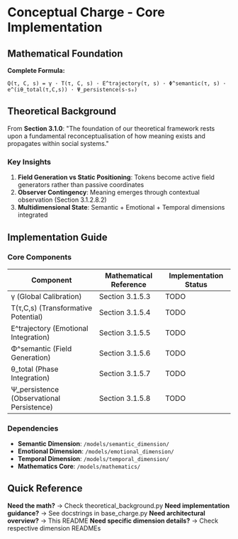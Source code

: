 # Conceptual Charge - Core Implementation

## Mathematical Foundation

**Complete Formula:**
```
Q(τ, C, s) = γ · T(τ, C, s) · E^trajectory(τ, s) · Φ^semantic(τ, s) · e^(iθ_total(τ,C,s)) · Ψ_persistence(s-s₀)
```

## Theoretical Background

From **Section 3.1.0**: "The foundation of our theoretical framework rests upon a fundamental reconceptualisation of how meaning exists and propagates within social systems."

### Key Insights

1. **Field Generation vs Static Positioning**: Tokens become active field generators rather than passive coordinates
2. **Observer Contingency**: Meaning emerges through contextual observation (Section 3.1.2.8.2)
3. **Multidimensional State**: Semantic + Emotional + Temporal dimensions integrated

## Implementation Guide

### Core Components

| Component | Mathematical Reference | Implementation Status |
|-----------|----------------------|---------------------|
| γ (Global Calibration) | Section 3.1.5.3 | TODO |
| T(τ,C,s) (Transformative Potential) | Section 3.1.5.4 | TODO |
| E^trajectory (Emotional Integration) | Section 3.1.5.5 | TODO |
| Φ^semantic (Field Generation) | Section 3.1.5.6 | TODO |
| θ_total (Phase Integration) | Section 3.1.5.7 | TODO |
| Ψ_persistence (Observational Persistence) | Section 3.1.5.8 | TODO |

### Dependencies

- **Semantic Dimension**: `/models/semantic_dimension/`
- **Emotional Dimension**: `/models/emotional_dimension/`
- **Temporal Dimension**: `/models/temporal_dimension/`
- **Mathematics Core**: `/models/mathematics/`

## Quick Reference

**Need the math?** → Check theoretical_background.py
**Need implementation guidance?** → See docstrings in base_charge.py
**Need architectural overview?** → This README
**Need specific dimension details?** → Check respective dimension READMEs